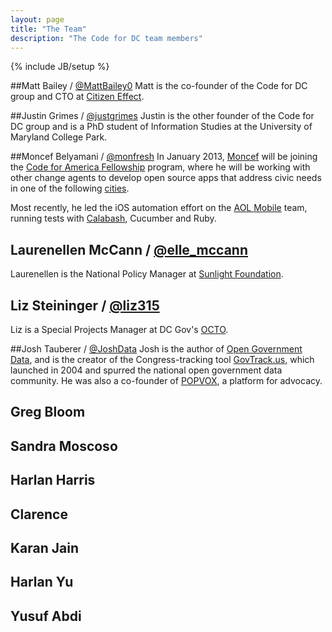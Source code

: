 ```yaml
---
layout: page
title: "The Team"
description: "The Code for DC team members"
---
```

{% include JB/setup %}

##Matt Bailey / [@MattBailey0](https://twitter.com/MattBailey0)
Matt is the co-founder of the Code for DC group and CTO at [Citizen Effect](http://citizeneffect.org).

##Justin Grimes / [@justgrimes](https://twitter.com/justgrimes)
Justin is the other founder of the Code for DC group and is a PhD student of Information Studies at the University of Maryland College Park.

##Moncef Belyamani / [@monfresh](http://twitter.com/monfresh)
In January 2013, [Moncef](http://www.moncefbelyamani.com/about/) will be joining the [Code for America Fellowship](http://codeforamerica.org/2013-fellows/) program, where he will be working with other change agents to develop open source apps that address civic needs in one of the following [cities](http://codeforamerica.org/2013-partners/).

Most recently, he led the iOS automation effort on the [AOL Mobile](http://mobile.aol.com/) team, running tests with [Calabash](http://www.moncefbelyamani.com/ios-automated-testing-with-calabash-cucumber-ruby), Cucumber and Ruby.

## Laurenellen McCann / [@elle_mccann](http://twitter.com/elle_mccann)
Laurenellen is the National Policy Manager at [Sunlight Foundation](http://www.sunlightfoundation.com/).

## Liz Steininger / [@liz315](https://twitter.com/liz315)
Liz is a Special Projects Manager at DC Gov's [OCTO](http://octo.dc.gov).

##Josh Tauberer / [@JoshData](http://twitter.com/JoshData)
Josh is the author of [Open Government Data](http://opengovdata.io), and is the creator of the Congress-tracking tool [GovTrack.us](http://www.govtrack.us/), which launched in 2004 and spurred the national open government data community. He was also a co-founder of [POPVOX](http://www.popvox.com/), a platform for advocacy. 

## Greg Bloom

## Sandra Moscoso

## Harlan Harris

## Clarence

## Karan Jain

## Harlan Yu

## Yusuf Abdi